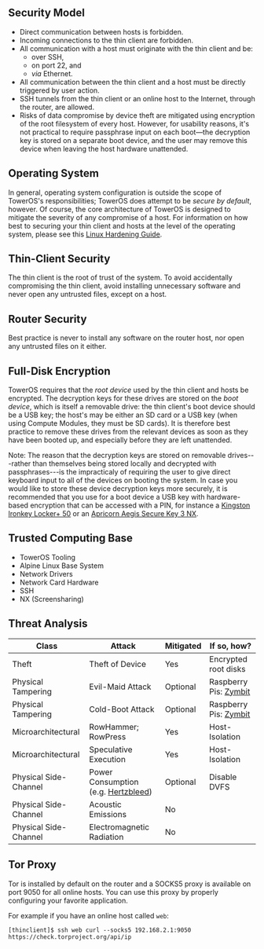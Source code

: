## Security Model

- Direct communication between hosts is forbidden.
- Incoming connections to the thin client are forbidden.
- All communication with a host must originate with the thin client and be:
	- over SSH,
	- on port 22, and
	- *via* Ethernet.
- All communication between the thin client and a host must be directly triggered by user action.
- SSH tunnels from the thin client or an online host to the Internet, through the router, are allowed.
- Risks of data compromise by device theft are mitigated using encryption of the root filesystem of every host. However, for usability reasons, it's not practical to require passphrase input on each boot—the decryption key is stored on a separate boot device, and the user may remove this device when leaving the host hardware unattended.


## Operating System
In general, operating system configuration is outside the scope of TowerOS's responsibilities; TowerOS does attempt to be *secure by default*, however. Of course, the core architecture of TowerOS is designed to mitigate the severity of any compromise of a host. For information on how best to securing your thin client and hosts at the level of the operating system, please see this [Linux Hardening Guide](https://madaidans-insecurities.github.io/guides/linux-hardening.html).

## Thin-Client Security
The thin client is the root of trust of the system. To avoid accidentally compromising the thin client, avoid installing unnecessary software and never open any untrusted files, except on a host.

## Router Security
Best practice is never to install any software on the router host, nor open any untrusted files on it either.


## Full-Disk Encryption

TowerOS requires that the *root device* used by the thin client and hosts be encrypted. The decryption keys for these drives are stored on the *boot device*, which is itself a removable drive: the thin client's boot device should be a USB key; the host's may be either an SD card or a USB key (when using Compute Modules, they must be SD cards). It is therefore best practice to remove these drives from the relevant devices as soon as they have been booted up, and especially before they are left unattended.

Note: The reason that the decryption keys are stored on removable drives---rather than themselves being stored locally  and decrypted with passphrases---is the impracticaly of requiring the user to give direct keyboard input to all of the devices on booting the system. In case you would like to store these device decryption keys more securely, it is recommended that you use for a boot device a USB key with hardware-based encryption that can be accessed with a PIN, for instance a [Kingston Ironkey Locker+ 50](https://www.amazon.com/Kingston-16GB-Protection-Multi-Password-IKLP50) or an [Apricorn Aegis Secure Key 3 NX](https://www.amazon.com/Apricorn-256-bit-Encrypted-Validated-ASK3-NX-8GB).


## Trusted Computing Base

- TowerOS Tooling
- Alpine Linux Base System
- Network Drivers
- Network Card Hardware
- SSH
- NX (Screensharing)


## Threat Analysis

| Class | Attack | Mitigated | If so, how? |
| --- | --- | --- | --- |
| Theft | Theft of Device | Yes | Encrypted root disks |
| Physical Tampering | Evil-Maid Attack | Optional | Raspberry Pis: [Zymbit](https://www.zymbit.com/) |
| Physical Tampering | Cold-Boot Attack | Optional | Raspberry Pis: [Zymbit](https://www.zymbit.com/) |
| Microarchitectural | RowHammer; RowPress | Yes | Host-Isolation |
| Microarchitectural | Speculative Execution | Yes | Host-Isolation |
| Physical Side-Channel | Power Consumption (e.g. [Hertzbleed](https://www.hertzbleed.com/)) | Optional | Disable DVFS |
| Physical Side-Channel | Acoustic Emissions | No |  |
| Physical Side-Channel | Electromagnetic Radiation | No |  |

## Tor Proxy

Tor is installed by default on the router and a SOCKS5 proxy is available on port 9050 for all online hosts. You can use this proxy by properly configuring your favorite application.

For example if you have an online host called `web`:

```
[thinclient]$ ssh web curl --socks5 192.168.2.1:9050 https://check.torproject.org/api/ip
```
